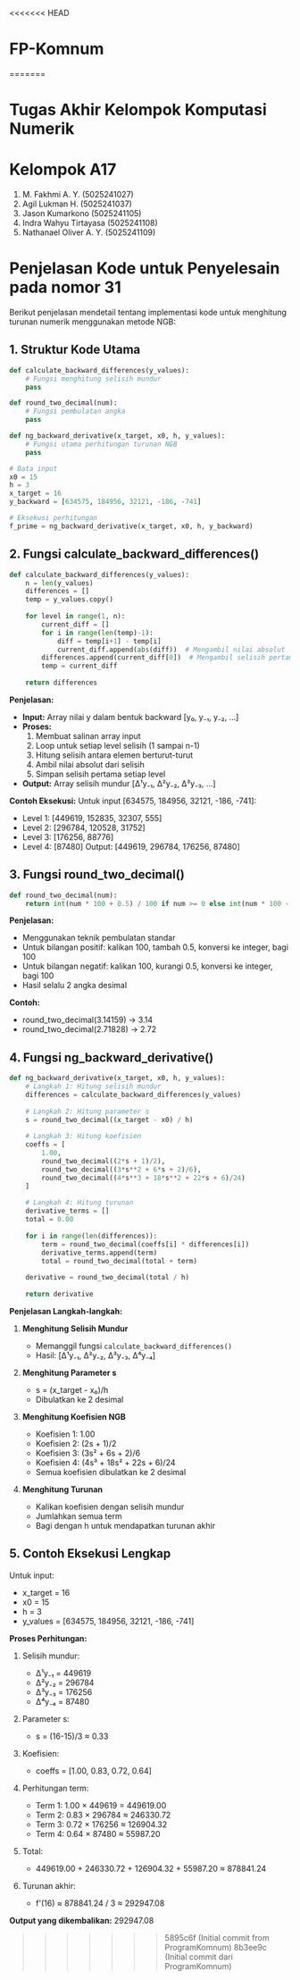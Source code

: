 
<<<<<<< HEAD
# FP-Komnum
=======
# **Tugas Akhir Kelompok Komputasi Numerik**

# **Kelompok A17**
1. M. Fakhmi A. Y. (5025241027)
2. Agil Lukman H. (5025241037)
3. Jason Kumarkono (5025241105)
4. Indra Wahyu Tirtayasa (5025241108)
5. Nathanael Oliver A. Y. (5025241109)


# **Penjelasan Kode untuk Penyelesain pada nomor 31**

Berikut penjelasan mendetail tentang implementasi kode untuk menghitung turunan numerik menggunakan metode NGB:

## **1. Struktur Kode Utama**

```python
def calculate_backward_differences(y_values):
    # Fungsi menghitung selisih mundur
    pass

def round_two_decimal(num):
    # Fungsi pembulatan angka
    pass

def ng_backward_derivative(x_target, x0, h, y_values):
    # Fungsi utama perhitungan turunan NGB
    pass

# Data input
x0 = 15
h = 3
x_target = 16
y_backward = [634575, 184956, 32121, -186, -741]

# Eksekusi perhitungan
f_prime = ng_backward_derivative(x_target, x0, h, y_backward)
```

## **2. Fungsi calculate_backward_differences()**

```python
def calculate_backward_differences(y_values):
    n = len(y_values)
    differences = []
    temp = y_values.copy()
    
    for level in range(1, n):
        current_diff = []
        for i in range(len(temp)-1):
            diff = temp[i+1] - temp[i]
            current_diff.append(abs(diff))  # Mengambil nilai absolut
        differences.append(current_diff[0])  # Mengambil selisih pertama tiap level
        temp = current_diff
    
    return differences
```

**Penjelasan:**
- **Input:** Array nilai y dalam bentuk backward [y₀, y₋₁, y₋₂, ...]
- **Proses:**
  1. Membuat salinan array input
  2. Loop untuk setiap level selisih (1 sampai n-1)
  3. Hitung selisih antara elemen berturut-turut
  4. Ambil nilai absolut dari selisih
  5. Simpan selisih pertama setiap level
- **Output:** Array selisih mundur [Δ¹y₋₁, Δ²y₋₂, Δ³y₋₃, ...]

**Contoh Eksekusi:**
Untuk input [634575, 184956, 32121, -186, -741]:
- Level 1: [449619, 152835, 32307, 555]
- Level 2: [296784, 120528, 31752]
- Level 3: [176256, 88776]
- Level 4: [87480]
Output: [449619, 296784, 176256, 87480]

## **3. Fungsi round_two_decimal()**

```python
def round_two_decimal(num):
    return int(num * 100 + 0.5) / 100 if num >= 0 else int(num * 100 - 0.5) / 100
```

**Penjelasan:**
- Menggunakan teknik pembulatan standar
- Untuk bilangan positif: kalikan 100, tambah 0.5, konversi ke integer, bagi 100
- Untuk bilangan negatif: kalikan 100, kurangi 0.5, konversi ke integer, bagi 100
- Hasil selalu 2 angka desimal

**Contoh:**
- round_two_decimal(3.14159) → 3.14
- round_two_decimal(2.71828) → 2.72

## **4. Fungsi ng_backward_derivative()**

```python
def ng_backward_derivative(x_target, x0, h, y_values):
    # Langkah 1: Hitung selisih mundur
    differences = calculate_backward_differences(y_values)
    
    # Langkah 2: Hitung parameter s
    s = round_two_decimal((x_target - x0) / h)
    
    # Langkah 3: Hitung koefisien
    coeffs = [
        1.00,
        round_two_decimal((2*s + 1)/2),
        round_two_decimal((3*s**2 + 6*s + 2)/6),
        round_two_decimal((4*s**3 + 18*s**2 + 22*s + 6)/24)
    ]
    
    # Langkah 4: Hitung turunan
    derivative_terms = []
    total = 0.00
    
    for i in range(len(differences)):
        term = round_two_decimal(coeffs[i] * differences[i])
        derivative_terms.append(term)
        total = round_two_decimal(total + term)
    
    derivative = round_two_decimal(total / h)
    
    return derivative
```

**Penjelasan Langkah-langkah:**

1. **Menghitung Selisih Mundur**
   - Memanggil fungsi `calculate_backward_differences()`
   - Hasil: [Δ¹y₋₁, Δ²y₋₂, Δ³y₋₃, Δ⁴y₋₄]

2. **Menghitung Parameter s**
   - s = (x_target - x₀)/h
   - Dibulatkan ke 2 desimal

3. **Menghitung Koefisien NGB**
   - Koefisien 1: 1.00
   - Koefisien 2: (2s + 1)/2
   - Koefisien 3: (3s² + 6s + 2)/6
   - Koefisien 4: (4s³ + 18s² + 22s + 6)/24
   - Semua koefisien dibulatkan ke 2 desimal

4. **Menghitung Turunan**
   - Kalikan koefisien dengan selisih mundur
   - Jumlahkan semua term
   - Bagi dengan h untuk mendapatkan turunan akhir

## **5. Contoh Eksekusi Lengkap**

Untuk input:
- x_target = 16
- x0 = 15
- h = 3
- y_values = [634575, 184956, 32121, -186, -741]

**Proses Perhitungan:**

1. Selisih mundur:
   - Δ¹y₋₁ = 449619
   - Δ²y₋₂ = 296784
   - Δ³y₋₃ = 176256
   - Δ⁴y₋₄ = 87480

2. Parameter s:
   - s = (16-15)/3 ≈ 0.33

3. Koefisien:
   - coeffs = [1.00, 0.83, 0.72, 0.64]

4. Perhitungan term:
   - Term 1: 1.00 × 449619 = 449619.00
   - Term 2: 0.83 × 296784 ≈ 246330.72
   - Term 3: 0.72 × 176256 ≈ 126904.32
   - Term 4: 0.64 × 87480 ≈ 55987.20

5. Total:
   - 449619.00 + 246330.72 + 126904.32 + 55987.20 ≈ 878841.24

6. Turunan akhir:
   - f'(16) ≈ 878841.24 / 3 ≈ 292947.08

**Output yang dikembalikan:**
292947.08
>>>>>>> 5895c6f (Initial commit from ProgramKomnum)
>>>>>>> 8b3ee9c (Initial commit dari ProgramKomnum)
